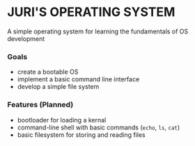 # JURI'S OPERATING SYSTEM 
A simple operating system for learning the fundamentals of OS development 

### Goals 
- create a bootable OS
- implement a basic command line interface
- develop a simple file system

### Features (Planned) 
- bootloader for loading a kernal
- command-line shell with basic commands (`echo`, `ls`, `cat`)
- basic filesystem for storing and reading files
